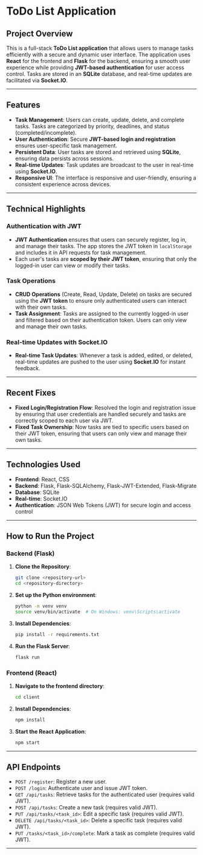 # **ToDo List Application**

## **Project Overview**
This is a full-stack **ToDo List application** that allows users to manage tasks efficiently with a secure and dynamic user interface. The application uses **React** for the frontend and **Flask** for the backend, ensuring a smooth user experience while providing **JWT-based authentication** for user access control. Tasks are stored in an **SQLite** database, and real-time updates are facilitated via **Socket.IO**.

---

## **Features**
- **Task Management**: Users can create, update, delete, and complete tasks. Tasks are categorized by priority, deadlines, and status (completed/incomplete).
- **User Authentication**: Secure **JWT-based login and registration** ensures user-specific task management.
- **Persistent Data**: User tasks are stored and retrieved using **SQLite**, ensuring data persists across sessions.
- **Real-time Updates**: Task updates are broadcast to the user in real-time using **Socket.IO**.
- **Responsive UI**: The interface is responsive and user-friendly, ensuring a consistent experience across devices.

---

## **Technical Highlights**

### **Authentication with JWT**
- **JWT Authentication** ensures that users can securely register, log in, and manage their tasks. The app stores the JWT token in `localStorage` and includes it in API requests for task management.
- Each user's tasks are **scoped by their JWT token**, ensuring that only the logged-in user can view or modify their tasks.

### **Task Operations**
- **CRUD Operations** (Create, Read, Update, Delete) on tasks are secured using the **JWT token** to ensure only authenticated users can interact with their own tasks.
- **Task Assignment**: Tasks are assigned to the currently logged-in user and filtered based on their authentication token. Users can only view and manage their own tasks.

### **Real-time Updates with Socket.IO**
- **Real-time Task Updates**: Whenever a task is added, edited, or deleted, real-time updates are pushed to the user using **Socket.IO** for instant feedback.
  
---

## **Recent Fixes**

- **Fixed Login/Registration Flow**: Resolved the login and registration issue by ensuring that user credentials are handled securely and tasks are correctly scoped to each user via JWT.
- **Fixed Task Ownership**: Now tasks are tied to specific users based on their JWT token, ensuring that users can only view and manage their own tasks.
  
---

## **Technologies Used**
- **Frontend**: React, CSS
- **Backend**: Flask, Flask-SQLAlchemy, Flask-JWT-Extended, Flask-Migrate
- **Database**: SQLite
- **Real-time**: Socket.IO
- **Authentication**: JSON Web Tokens (JWT) for secure login and access control

---

## **How to Run the Project**

### **Backend (Flask)**

1. **Clone the Repository**:
   ```bash
   git clone <repository-url>
   cd <repository-directory>
   ```

2. **Set up the Python environment**:
   ```bash
   python -m venv venv
   source venv/bin/activate  # On Windows: venv\Scripts\activate
   ```

3. **Install Dependencies**:
   ```bash
   pip install -r requirements.txt
   ```

4. **Run the Flask Server**:
   ```bash
   flask run
   ```

### **Frontend (React)**

1. **Navigate to the frontend directory**:
   ```bash
   cd client
   ```

2. **Install Dependencies**:
   ```bash
   npm install
   ```

3. **Start the React Application**:
   ```bash
   npm start
   ```

---

## **API Endpoints**

- `POST /register`: Register a new user.
- `POST /login`: Authenticate user and issue JWT token.
- `GET /api/tasks`: Retrieve tasks for the authenticated user (requires valid JWT).
- `POST /api/tasks`: Create a new task (requires valid JWT).
- `PUT /api/tasks/<task_id>`: Edit a specific task (requires valid JWT).
- `DELETE /api/tasks/<task_id>`: Delete a specific task (requires valid JWT).
- `PUT /tasks/<task_id>/complete`: Mark a task as complete (requires valid JWT).

---



